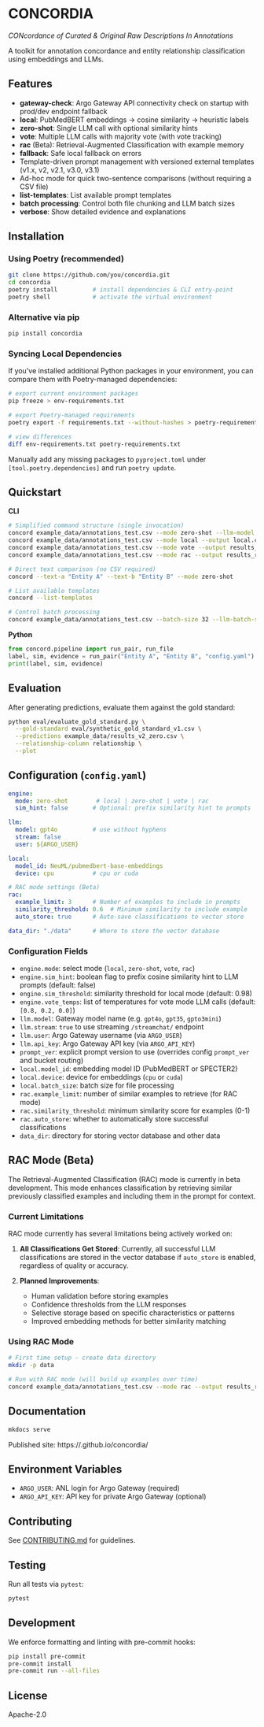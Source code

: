 # CONCORDIA
*CONcordance of Curated & Original Raw Descriptions In Annotations*

A toolkit for annotation concordance and entity relationship classification using embeddings and LLMs.

## Features
- **gateway-check**: Argo Gateway API connectivity check on startup with prod/dev endpoint fallback
- **local**: PubMedBERT embeddings → cosine similarity → heuristic labels
- **zero-shot**: Single LLM call with optional similarity hints
- **vote**: Multiple LLM calls with majority vote (with vote tracking)
- **rac** (Beta): Retrieval-Augmented Classification with example memory
- **fallback**: Safe local fallback on errors
- Template-driven prompt management with versioned external templates (v1.x, v2, v2.1, v3.0, v3.1)
- Ad-hoc mode for quick two-sentence comparisons (without requiring a CSV file)
- **list-templates**: List available prompt templates
- **batch processing**: Control both file chunking and LLM batch sizes
- **verbose**: Show detailed evidence and explanations

## Installation

### Using Poetry (recommended)
```bash
git clone https://github.com/you/concordia.git
cd concordia
poetry install          # install dependencies & CLI entry-point
poetry shell            # activate the virtual environment
```

### Alternative via pip
```bash
pip install concordia
```

### Syncing Local Dependencies
If you've installed additional Python packages in your environment, you can compare them with Poetry-managed dependencies:
```bash
# export current environment packages
pip freeze > env-requirements.txt

# export Poetry-managed requirements
poetry export -f requirements.txt --without-hashes > poetry-requirements.txt

# view differences
diff env-requirements.txt poetry-requirements.txt
```
Manually add any missing packages to `pyproject.toml` under `[tool.poetry.dependencies]` and run `poetry update`.

## Quickstart
**CLI**
```bash
# Simplified command structure (single invocation)
concord example_data/annotations_test.csv --mode zero-shot --llm-model gpt4o
concord example_data/annotations_test.csv --mode local --output local.csv
concord example_data/annotations_test.csv --mode vote --output results_vote.csv
concord example_data/annotations_test.csv --mode rac --output results_rac.csv

# Direct text comparison (no CSV required)
concord --text-a "Entity A" --text-b "Entity B" --mode zero-shot

# List available templates
concord --list-templates

# Control batch processing
concord example_data/annotations_test.csv --batch-size 32 --llm-batch-size 12
```

**Python**
```python
from concord.pipeline import run_pair, run_file
label, sim, evidence = run_pair("Entity A", "Entity B", "config.yaml")
print(label, sim, evidence)
```

## Evaluation
After generating predictions, evaluate them against the gold standard:
```bash
python eval/evaluate_gold_standard.py \
  --gold-standard eval/synthetic_gold_standard_v1.csv \
  --predictions example_data/results_v2_zero.csv \
  --relationship-column relationship \
  --plot
```

## Configuration (`config.yaml`)
```yaml
engine:
  mode: zero-shot        # local | zero-shot | vote | rac
  sim_hint: false       # Optional: prefix similarity hint to prompts

llm:
  model: gpt4o          # use without hyphens
  stream: false
  user: ${ARGO_USER}

local:
  model_id: NeuML/pubmedbert-base-embeddings
  device: cpu           # cpu or cuda

# RAC mode settings (Beta)
rac:
  example_limit: 3      # Number of examples to include in prompts
  similarity_threshold: 0.6  # Minimum similarity to include example
  auto_store: true      # Auto-save classifications to vector store

data_dir: "./data"      # Where to store the vector database
```

### Configuration Fields
- `engine.mode`: select mode (`local`, `zero-shot`, `vote`, `rac`)
- `engine.sim_hint`: boolean flag to prefix cosine similarity hint to LLM prompts (default: false)
- `engine.sim_threshold`: similarity threshold for local mode (default: 0.98)
- `engine.vote_temps`: list of temperatures for vote mode LLM calls (default: `[0.8, 0.2, 0.0]`)
- `llm.model`: Gateway model name (e.g. `gpt4o`, `gpt35`, `gpto3mini`)
- `llm.stream`: `true` to use streaming `/streamchat/` endpoint
- `llm.user`: Argo Gateway username (via `ARGO_USER`)
- `llm.api_key`: Argo Gateway API key (via `ARGO_API_KEY`)
- `prompt_ver`: explicit prompt version to use (overrides config `prompt_ver` and bucket routing)
- `local.model_id`: embedding model ID (PubMedBERT or SPECTER2)
- `local.device`: device for embeddings (`cpu` or `cuda`)
- `local.batch_size`: batch size for file processing
- `rac.example_limit`: number of similar examples to retrieve (for RAC mode)
- `rac.similarity_threshold`: minimum similarity score for examples (0-1)
- `rac.auto_store`: whether to automatically store successful classifications
- `data_dir`: directory for storing vector database and other data

## RAC Mode (Beta)

The Retrieval-Augmented Classification (RAC) mode is currently in beta development. This mode enhances classification by retrieving similar previously classified examples and including them in the prompt for context.

### Current Limitations

RAC mode currently has several limitations being actively worked on:

1. **All Classifications Get Stored**: Currently, all successful LLM classifications are stored in the vector database if `auto_store` is enabled, regardless of quality or accuracy.

2. **Planned Improvements**:
   - Human validation before storing examples
   - Confidence thresholds from the LLM responses
   - Selective storage based on specific characteristics or patterns
   - Improved embedding methods for better similarity matching

### Using RAC Mode

```bash
# First time setup - create data directory
mkdir -p data

# Run with RAC mode (will build up examples over time)
concord example_data/annotations_test.csv --mode rac --output results_rac.csv
```

## Documentation
```bash
mkdocs serve
```
Published site: https://<org>.github.io/concordia/

## Environment Variables
- `ARGO_USER`: ANL login for Argo Gateway (required)
- `ARGO_API_KEY`: API key for private Argo Gateway (optional)

## Contributing
See [CONTRIBUTING.md](CONTRIBUTING.md) for guidelines.

## Testing
Run all tests via `pytest`:
```bash
pytest
```

## Development
We enforce formatting and linting with pre-commit hooks:
```bash
pip install pre-commit
pre-commit install
pre-commit run --all-files
```

## License
Apache-2.0